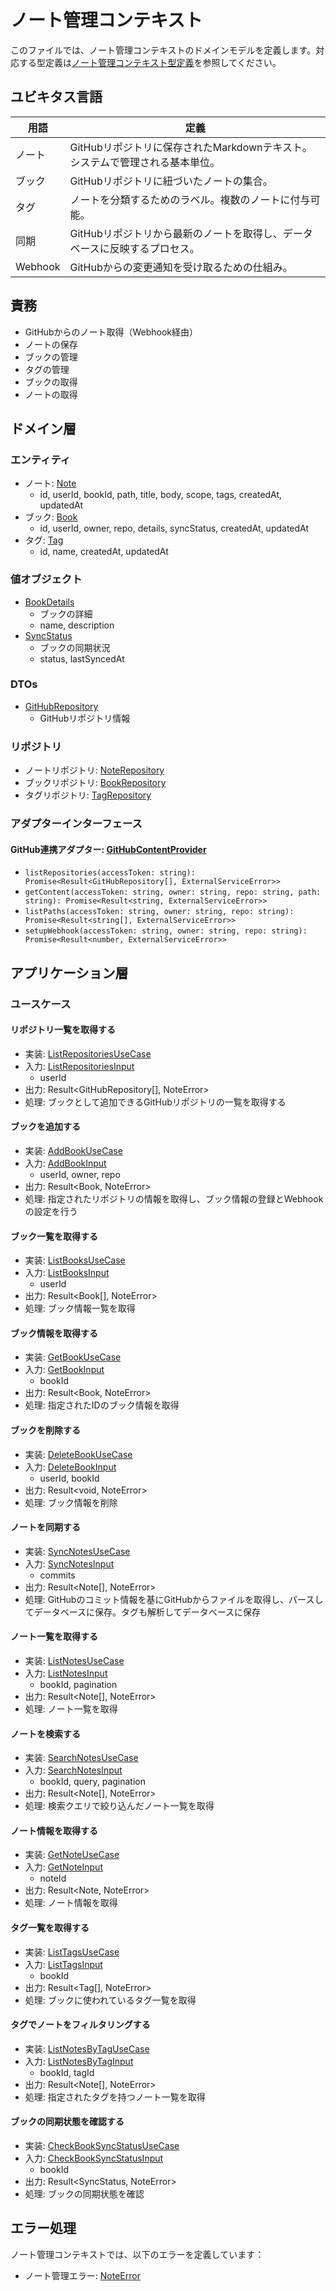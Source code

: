 # ノート管理コンテキスト

このファイルでは、ノート管理コンテキストのドメインモデルを定義します。対応する型定義は[ノート管理コンテキスト型定義](../domain-types/note.md)を参照してください。

## ユビキタス言語

| 用語 | 定義 |
|------|------|
| ノート | GitHubリポジトリに保存されたMarkdownテキスト。システムで管理される基本単位。 |
| ブック | GitHubリポジトリに紐づいたノートの集合。 |
| タグ | ノートを分類するためのラベル。複数のノートに付与可能。 |
| 同期 | GitHubリポジトリから最新のノートを取得し、データベースに反映するプロセス。 |
| Webhook | GitHubからの変更通知を受け取るための仕組み。 |

## 責務

- GitHubからのノート取得（Webhook経由）
- ノートの保存
- ブックの管理
- タグの管理
- ブックの取得
- ノートの取得

## ドメイン層

### エンティティ

- ノート: [Note](../domain-types/note.md#ノート)
  - id, userId, bookId, path, title, body, scope, tags, createdAt, updatedAt
- ブック: [Book](../domain-types/note.md#ブック)
  - id, userId, owner, repo, details, syncStatus, createdAt, updatedAt
- タグ: [Tag](../domain-types/note.md#タグ)
  - id, name, createdAt, updatedAt

### 値オブジェクト

- [BookDetails](../domain-types/note.md#BookDetails)
  - ブックの詳細
  - name, description
- [SyncStatus](../domain-types/note.md#SyncStatus)
  - ブックの同期状況
  - status, lastSyncedAt

### DTOs

- [GitHubRepository](../domain-types/account.md#GitHubRepository)
  - GitHubリポジトリ情報

### リポジトリ

- ノートリポジトリ: [NoteRepository](../domain-types/note.md#リポジトリインターフェース)
- ブックリポジトリ: [BookRepository](../domain-types/note.md#リポジトリインターフェース)
- タグリポジトリ: [TagRepository](../domain-types/note.md#リポジトリインターフェース)

### アダプターインターフェース

#### GitHub連携アダプター: [GitHubContentProvider](../domain-types/note.md#github連携アダプター)

- `listRepositories(accessToken: string): Promise<Result<GitHubRepository[], ExternalServiceError>>`
- `getContent(accessToken: string, owner: string, repo: string, path: string): Promise<Result<string, ExternalServiceError>>`
- `listPaths(accessToken: string, owner: string, repo: string): Promise<Result<string[], ExternalServiceError>>`
- `setupWebhook(accessToken: string, owner: string, repo: string): Promise<Result<number, ExternalServiceError>>`

## アプリケーション層

### ユースケース

#### リポジトリ一覧を取得する

- 実装: [ListRepositoriesUseCase](../domain-types/note.md#リポジトリ一覧を取得する)
- 入力: [ListRepositoriesInput](../domain-types/note.md#リポジトリ一覧を取得する)
  - userId
- 出力: Result<GitHubRepository[], NoteError>
- 処理: ブックとして追加できるGitHubリポジトリの一覧を取得する

#### ブックを追加する

- 実装: [AddBookUseCase](../domain-types/note.md#ブックを追加する)
- 入力: [AddBookInput](../domain-types/note.md#ブックを追加する)
  - userId, owner, repo
- 出力: Result<Book, NoteError>
- 処理: 指定されたリポジトリの情報を取得し、ブック情報の登録とWebhookの設定を行う

#### ブック一覧を取得する

- 実装: [ListBooksUseCase](../domain-types/note.md#ブック一覧を取得する)
- 入力: [ListBooksInput](../domain-types/note.md#ブック一覧を取得する)
  - userId
- 出力: Result<Book[], NoteError>
- 処理: ブック情報一覧を取得

#### ブック情報を取得する

- 実装: [GetBookUseCase](../domain-types/note.md#ブック情報を取得する)
- 入力: [GetBookInput](../domain-types/note.md#ブック情報を取得する)
  - bookId
- 出力: Result<Book, NoteError>
- 処理: 指定されたIDのブック情報を取得

#### ブックを削除する

- 実装: [DeleteBookUseCase](../domain-types/note.md#ブックを削除する)
- 入力: [DeleteBookInput](../domain-types/note.md#ブックを削除する)
  - userId, bookId
- 出力: Result<void, NoteError>
- 処理: ブック情報を削除

#### ノートを同期する

- 実装: [SyncNotesUseCase](../domain-types/note.md#ノートを同期する)
- 入力: [SyncNotesInput](../domain-types/note.md#ノートを同期する)
  - commits
- 出力: Result<Note[], NoteError>
- 処理: GitHubのコミット情報を基にGitHubからファイルを取得し、パースしてデータベースに保存。タグも解析してデータベースに保存

#### ノート一覧を取得する

- 実装: [ListNotesUseCase](../domain-types/note.md#ノート一覧を取得する)
- 入力: [ListNotesInput](../domain-types/note.md#ノート一覧を取得する)
  - bookId, pagination
- 出力: Result<Note[], NoteError>
- 処理: ノート一覧を取得

#### ノートを検索する

- 実装: [SearchNotesUseCase](../domain-types/note.md#ノートを検索する)
- 入力: [SearchNotesInput](../domain-types/note.md#ノートを検索する)
  - bookId, query, pagination
- 出力: Result<Note[], NoteError>
- 処理: 検索クエリで絞り込んだノート一覧を取得

#### ノート情報を取得する

- 実装: [GetNoteUseCase](../domain-types/note.md#ノート情報を取得する)
- 入力: [GetNoteInput](../domain-types/note.md#ノート情報を取得する)
  - noteId
- 出力: Result<Note, NoteError>
- 処理: ノート情報を取得

#### タグ一覧を取得する

- 実装: [ListTagsUseCase](../domain-types/note.md#タグ一覧を取得する)
- 入力: [ListTagsInput](../domain-types/note.md#タグ一覧を取得する)
  - bookId
- 出力: Result<Tag[], NoteError>
- 処理: ブックに使われているタグ一覧を取得

#### タグでノートをフィルタリングする

- 実装: [ListNotesByTagUseCase](../domain-types/note.md#タグでノートをフィルタリングする)
- 入力: [ListNotesByTagInput](../domain-types/note.md#タグでノートをフィルタリングする)
  - bookId, tagId
- 出力: Result<Note[], NoteError>
- 処理: 指定されたタグを持つノート一覧を取得

#### ブックの同期状態を確認する

- 実装: [CheckBookSyncStatusUseCase](../domain-types/note.md#ブックの同期状態を確認する)
- 入力: [CheckBookSyncStatusInput](../domain-types/note.md#ブックの同期状態を確認する)
  - bookId
- 出力: Result<SyncStatus, NoteError>
- 処理: ブックの同期状態を確認

## エラー処理

ノート管理コンテキストでは、以下のエラーを定義しています：

- ノート管理エラー: [NoteError](../domain-types/note.md#ノート管理エラー)
